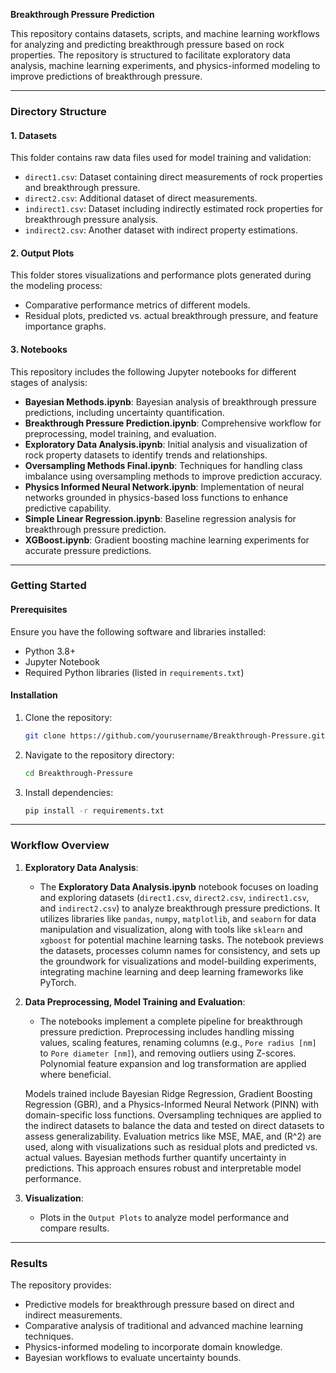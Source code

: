 **Breakthrough Pressure Prediction**

This repository contains datasets, scripts, and machine learning workflows for analyzing and predicting breakthrough pressure based on rock properties. The repository is structured to facilitate exploratory data analysis, machine learning experiments, and physics-informed modeling to improve predictions of breakthrough pressure.

---

### **Directory Structure**

#### **1. Datasets**
This folder contains raw data files used for model training and validation:
- `direct1.csv`: Dataset containing direct measurements of rock properties and breakthrough pressure.
- `direct2.csv`: Additional dataset of direct measurements.
- `indirect1.csv`: Dataset including indirectly estimated rock properties for breakthrough pressure analysis.
- `indirect2.csv`: Another dataset with indirect property estimations.

#### **2. Output Plots**
This folder stores visualizations and performance plots generated during the modeling process:
- Comparative performance metrics of different models.
- Residual plots, predicted vs. actual breakthrough pressure, and feature importance graphs.

#### **3. Notebooks**
This repository includes the following Jupyter notebooks for different stages of analysis:
- **Bayesian Methods.ipynb**: Bayesian analysis of breakthrough pressure predictions, including uncertainty quantification.
- **Breakthrough Pressure Prediction.ipynb**: Comprehensive workflow for preprocessing, model training, and evaluation.
- **Exploratory Data Analysis.ipynb**: Initial analysis and visualization of rock property datasets to identify trends and relationships.
- **Oversampling Methods Final.ipynb**: Techniques for handling class imbalance using oversampling methods to improve prediction accuracy.
- **Physics Informed Neural Network.ipynb**: Implementation of neural networks grounded in physics-based loss functions to enhance predictive capability.
- **Simple Linear Regression.ipynb**: Baseline regression analysis for breakthrough pressure prediction.
- **XGBoost.ipynb**: Gradient boosting machine learning experiments for accurate pressure predictions.

---

### **Getting Started**

#### **Prerequisites**
Ensure you have the following software and libraries installed:
- Python 3.8+
- Jupyter Notebook
- Required Python libraries (listed in `requirements.txt`)

#### **Installation**
1. Clone the repository:
   ```bash
   git clone https://github.com/yourusername/Breakthrough-Pressure.git
   ```
2. Navigate to the repository directory:
   ```bash
   cd Breakthrough-Pressure
   ```
3. Install dependencies:
   ```bash
   pip install -r requirements.txt
   ```

---

### **Workflow Overview**

1. **Exploratory Data Analysis**:
    - The **Exploratory Data Analysis.ipynb** notebook focuses on loading and exploring datasets (`direct1.csv`, `direct2.csv`, `indirect1.csv`, and `indirect2.csv`) to analyze breakthrough pressure predictions. It utilizes libraries like `pandas`, `numpy`, `matplotlib`, and `seaborn` for data manipulation and visualization, along with tools like `sklearn` and `xgboost` for potential machine learning tasks. The notebook previews the datasets, processes column names for consistency, and sets up the groundwork for visualizations and model-building experiments, integrating machine learning and deep learning frameworks like PyTorch.

2. **Data Preprocessing, Model Training and Evaluation**:

    - The notebooks implement a complete pipeline for breakthrough pressure prediction. Preprocessing includes handling missing values, scaling features, renaming columns (e.g., `Pore radius [nm]` to `Pore diameter [nm]`), and removing outliers using Z-scores. Polynomial feature expansion and log transformation are applied where beneficial.

    Models trained include Bayesian Ridge Regression, Gradient Boosting Regression (GBR), and a Physics-Informed Neural Network (PINN) with domain-specific loss functions. Oversampling techniques are applied to the indirect datasets to balance the data and tested on direct datasets to assess generalizability. Evaluation metrics like MSE, MAE, and \(R^2\) are used, along with visualizations such as residual plots and predicted vs. actual values. Bayesian methods further quantify uncertainty in predictions. This approach ensures robust and interpretable model performance.


3. **Visualization**:
   - Plots in the `Output Plots` to analyze model performance and compare results.

---

### **Results**
The repository provides:
- Predictive models for breakthrough pressure based on direct and indirect measurements.
- Comparative analysis of traditional and advanced machine learning techniques.
- Physics-informed modeling to incorporate domain knowledge.
- Bayesian workflows to evaluate uncertainty bounds.
